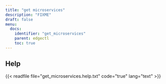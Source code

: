 ```yaml
---
title: "get microservices"
description: "FIXME"
draft: false
menu:
  docs:
    identifier: "get_microservices"
    parent: edgectl
    toc: true
---
```


## Help

{{< readfile file="get_microservices.help.txt" code="true" lang="text" >}}
